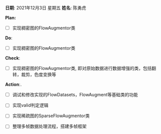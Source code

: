 **日期**: 2021年12月3日 星期五      **姓名**: 陈勇虎 

**Plan:**

- [ ] 实现稠密图的FlowAugmentor类

**Do**:

- [ ] 实现稠密图的FlowAugmentor类

**Check**:

- [ ] 实现稠密图的FlowAugmentor类, 即对原始数据进行数据增强的类，包括翻转，裁剪，色度变换等

**Action**:.

- [ ] 调试和修改实现的FlowDatasets，FlowAugment等基础类的功能
- [ ] 实现valid判定逻辑
- [ ] 实现稀疏图的SparseFlowAugmentor类
- [ ] 整理多帧数据处理流程，搭建多帧框架

